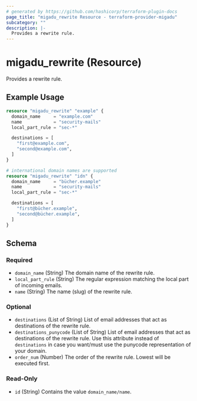 ```yaml
---
# generated by https://github.com/hashicorp/terraform-plugin-docs
page_title: "migadu_rewrite Resource - terraform-provider-migadu"
subcategory: ""
description: |-
  Provides a rewrite rule.
---
```


# migadu_rewrite (Resource)

Provides a rewrite rule.

## Example Usage

```terraform
resource "migadu_rewrite" "example" {
  domain_name     = "example.com"
  name            = "security-mails"
  local_part_rule = "sec-*"

  destinations = [
    "first@example.com",
    "second@example.com",
  ]
}

# international domain names are supported
resource "migadu_rewrite" "idn" {
  domain_name     = "bücher.example"
  name            = "security-mails"
  local_part_rule = "sec-*"

  destinations = [
    "first@bücher.example",
    "second@bücher.example",
  ]
}
```

<!-- schema generated by tfplugindocs -->
## Schema

### Required

- `domain_name` (String) The domain name of the rewrite rule.
- `local_part_rule` (String) The regular expression matching the local part of incoming emails.
- `name` (String) The name (slug) of the rewrite rule.

### Optional

- `destinations` (List of String) List of email addresses that act as destinations of the rewrite rule.
- `destinations_punycode` (List of String) List of email addresses that act as destinations of the rewrite rule. Use this attribute instead of `destinations` in case you want/must use the punycode representation of your domain.
- `order_num` (Number) The order of the rewrite rule. Lowest will be executed first.

### Read-Only

- `id` (String) Contains the value `domain_name/name`.


